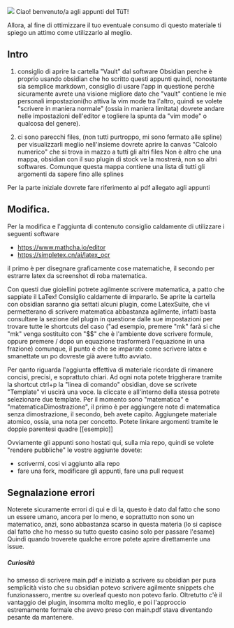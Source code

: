 ![](https://github.com/Omixxx/calcolo-numerico/blob/master/appunti.gif)
Ciao! benvenuto/a agli appunti del TüT!
 
Allora, al fine di ottimizzare il tuo eventuale consumo di questo materiale ti 
spiego un attimo come utilizzarlo al meglio. 


## Intro
1. consiglio di aprire la cartella "Vault" dal software Obsidian
perche è proprio usando obsidian che ho scritto questi appunti 
quindi, nonostante sia semplice markdown, consiglio di usare l'app in questione
perchè sicuramente avrete una visione migliore dato che "vault" contiene le 
mie personali impostazioni(ho attiva la vim mode tra l'altro, quindi
se volete "scrivere 
in maniera normale" (ossia in maniera limitata) dovrete andare nelle impostazioni
dell'editor e togliere la spunta da "vim mode" o qualcosa del genere). 


2. ci sono parecchi files, (non tutti purtroppo, mi sono fermato alle spline) per 
visualizzarli meglio nell'insieme dovrete aprire la canvas "Calcolo numerico" che si trova
in mazzo a tutti gli altri files
Non è altro che una mappa, obsidian con il suo plugin di stock ve la mostrerà,
non so altri softwares. 
Comunque questa mappa contiene una lista di tutti gli argomenti da sapere fino alle splines

Per la parte iniziale dovrete fare riferimento al pdf allegato agli appunti





## Modifica. 

Per la modifica e l'aggiunta di contenuto consiglio caldamente di utilizzare i seguenti software

- https://www.mathcha.io/editor 
- https://simpletex.cn/ai/latex_ocr 

il primo è per disegnare graficamente cose matematiche, il secondo per estrarre latex da screenshot di 
roba matematica. 

Con questi due gioiellini potrete agilmente scrivere matematica, a patto che sappiate il LaTex! 
Consiglio caldamente di impararlo. 
Se aprite la cartella con obsidian saranno gia settati alcuni plugin, come LatexSuite, che vi 
permetterano di scrivere matematica abbastanza agilmente, infatti basta consultare 
la sezione del plugin in questione dalle sue impostazioni per trovare tutte le shortcuts del caso
("ad esempio, premere "mk" farà si che "mk" venga sostituito con "$$" che è l'ambiente dove scrivere formule, oppure 
premere / dopo un equazione trasformerà l'equazione in una frazione) 
comunque, il punto è che se imparate come scrivere latex e smanettate un po dovreste già avere tutto avviato. 

Per qanto riguarda l'aggiunta effettiva di materiale ricordate di rimanere concisi, precisi, e soprattuto chiari. 
Ad ogni nota potete triggherare tramite la shortcut ctrl+p la "linea di comando" obsidian, dove se scrivete "Template" vi
uscirà una voce. la cliccate e all'interno della stessa potrete selezionare due template. Per il momento 
sono "matematica" e "matematicaDimostrazione", il primo è per aggiungere note di matematica senza dimostrazione, il secondo,
beh avete capito. 
Aggiungete materiale atomico, ossia, una nota per concetto.
Potete linkare argomenti tramite le doppie parentesi quadre [[esempio]]

Ovviamente gli appunti sono hostati qui, sulla mia repo, quindi se volete "rendere pubbliche" le vostre aggiunte 
dovete: 
- scrivermi, cosi vi aggiunto alla repo
- fare una fork, modificare gli appunti, fare una pull request 

## Segnalazione errori
Noterete sicuramente errori di qui e di la, questo è dato dal fatto che sono un essere umano, ancora per lo meno, e soprattutto 
non sono un matematico, anzi, sono abbastanza scarso in questa materia (lo si capisce dal fatto che ho messo su tutto questo casino 
solo per passare l'esame) <br>
Quindi quando troverete qualche errore potete aprire direttamente una issue. 

##### Curiosità 
ho smesso di scrivere main.pdf e iniziato a scrivere su obsidian per pura semplicità
visto che su obsidian potevo scrivere agilmente snippets che funzionassero, 
mentre su overleaf questo non potevo farlo. Oltretutto c'è il vantaggio dei plugin, insomma 
molto meglio, e poi l'approccio estremamente formale che avevo preso con main.pdf stava 
diventando pesante da mantenere.


